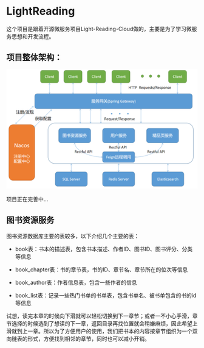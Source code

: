 # LightReading

这个项目是跟着开源微服务项目Light-Reading-Cloud做的，主要是为了学习微服务思想和开发流程。

## 项目整体架构：

![](assets/framework.png)

项目正在完善中...





## 图书资源服务



图书资源数据库主要的表较多，以下介绍几个主要的表：

- book表：书本的描述表，包含书本描述、作者ID、图书ID、图书评分、分类等信息

- book_chapter表：书的章节表，书的ID、章节名、章节所在的位次等信息

- book_author表：作者信息表，包含一些作者的信息

- book_list表：记录一些热门书单的书单表，包含书单名、被书单包含的书的id等信息



试想，读完本章的时候向下滑就可以轻松切换到下一章节；或者一不小心手滑，章节选择的时候选到了想读的下一章，返回目录再找位置就会稍嫌麻烦，因此希望上滑就到上一章。所以为了方便用户的使用，我们把书本的内容按章节组织为一个双向链表的形式，方便找到相邻的章节，同时也可以减小开销。
